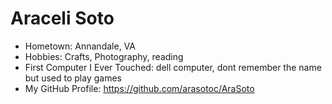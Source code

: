 # Araceli Soto

- Hometown: Annandale, VA
- Hobbies: Crafts, Photography, reading
- First Computer I Ever Touched: dell computer, dont remember the name but used to play games
- My GitHub Profile: <https://github.com/arasotoc/AraSoto>
